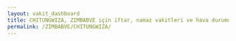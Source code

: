 ```yaml
---
layout: vakit_dashboard
title: CHITUNGWIZA, ZIMBABVE için iftar, namaz vakitleri ve hava durumu - ilçe/eyalet seç
permalink: /ZIMBABVE/CHITUNGWIZA/
---
```


<script type="text/javascript">
  var GLOBAL_COUNTRY = 'ZIMBABVE';
  var GLOBAL_CITY = 'CHITUNGWIZA';
  var GLOBAL_STATE = '';
  var lat = 72;
  var lon = 21;
</script>
